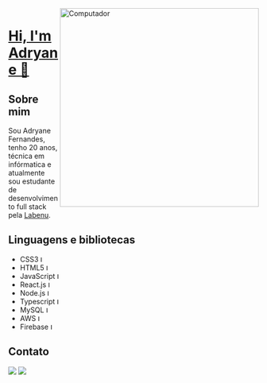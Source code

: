 <img src="https://image.freepik.com/vetores-gratis/linguagens-de-programacao-css-e-html-programacao-de-computadores-codificacao-ti-personagem-de-desenho-animado-de-programador-feminino-software-desenvolvimento-de-sites-ilustracao-em-vetor-conceito-metafora-isolado_335657-2740.jpg" min-width="400px" max-width="400px" width="400px" align="right" alt="Computador">

# <a href="https://www.linkedin.com/in/adryane-fernandes-146ba01bb/"> Hi, I'm Adryane 👋 </a>


## Sobre mim
Sou Adryane Fernandes, tenho 20 anos, técnica em infórmatica e atualmente sou estudante de desenvolvimento full stack pela <a href="https://www.labenu.com.br/?gclid=CjwKCAjw9MuCBhBUEiwAbDZ-7tHY-aajSOirLmg_HLs9-gb4tCAWi90d2DQgimOt_IKHmvUdU21M0BoCrd0QAvD_BwE">Labenu</a>.
<br />

## Linguagens e bibliotecas
- CSS3 <img src="https://img2.gratispng.com/20180704/qpr/kisspng-cascading-style-sheets-logo-css3-html-web-developm-5b3d40a4d013e0.7927254715307409008523.jpg" width="12px" alt="Logo css3"/>
- HTML5 <img src="https://logodownload.org/wp-content/uploads/2016/10/html5-logo-10.png" width="12px" alt="Logo html5"/>
- JavaScript <img src="https://upload.wikimedia.org/wikipedia/commons/thumb/9/99/Unofficial_JavaScript_logo_2.svg/480px-Unofficial_JavaScript_logo_2.svg.png" width="12px" alt="Logo javascript"/>
- React.js <img src="https://miro.medium.com/max/500/1*cPh7ujRIfcHAy4kW2ADGOw.png" width="12px" alt="Logo react"/>
- Node.js <img src="https://ualts.com/uploaded/courses/1542916960KoH6pA00fx.png" width="12px" alt="Logo react"/>
- Typescript <img src="https://th.bing.com/th/id/Rcf2eeeb829610bc029776cdab2b1f3de?rik=XCSlxNe4MX5SOg&pid=ImgRaw" width="12px" alt="Logo react"/>
- MySQL <img src="https://th.bing.com/th/id/Ra8b907e084b27f6d4ddc15e6b1225ee4?rik=vwvgsmkTH6AA8Q&pid=ImgRaw" width="12px" alt="Logo react"/>
- AWS <img src="https://th.bing.com/th/id/R907bb552a84ad254db6675c6b608f244?rik=MpmE8nUlkbyY9A&pid=ImgRaw" width="12px" alt="Logo react"/>
- Firebase <img src="https://th.bing.com/th/id/Re60883173ed47d4ef5d422a909c7ac6a?rik=gDLG5JpIR9zbHQ&pid=ImgRaw" width="12px" alt="Logo react"/>


## Contato
<a href="https://www.linkedin.com/in/adryane-fernandes-146ba01bb/"><img src="https://img.shields.io/badge/LinkedIn-0077B5?style=for-the-badge&logo=linkedin&logoColor=white" /></a>
<a href="https://github.com/adryanefernandes"><img src="https://img.shields.io/badge/GitHub-100000?style=for-the-badge&logo=github&logoColor=white" /></a>


